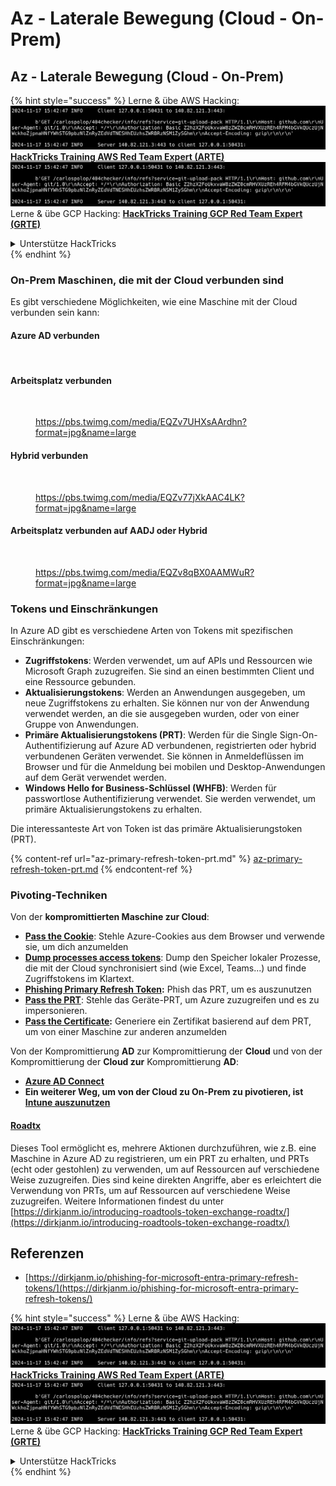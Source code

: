 # Az - Laterale Bewegung (Cloud - On-Prem)

## Az - Laterale Bewegung (Cloud - On-Prem)

{% hint style="success" %}
Lerne & übe AWS Hacking:<img src="../../../.gitbook/assets/image (1).png" alt="" data-size="line">[**HackTricks Training AWS Red Team Expert (ARTE)**](https://training.hacktricks.xyz/courses/arte)<img src="../../../.gitbook/assets/image (1).png" alt="" data-size="line">\
Lerne & übe GCP Hacking: <img src="../../../.gitbook/assets/image (2).png" alt="" data-size="line">[**HackTricks Training GCP Red Team Expert (GRTE)**<img src="../../../.gitbook/assets/image (2).png" alt="" data-size="line">](https://training.hacktricks.xyz/courses/grte)

<details>

<summary>Unterstütze HackTricks</summary>

* Überprüfe die [**Abonnementpläne**](https://github.com/sponsors/carlospolop)!
* **Tritt der** 💬 [**Discord-Gruppe**](https://discord.gg/hRep4RUj7f) oder der [**Telegram-Gruppe**](https://t.me/peass) bei oder **folge** uns auf **Twitter** 🐦 [**@hacktricks\_live**](https://twitter.com/hacktricks\_live)**.**
* **Teile Hacking-Tricks, indem du PRs zu den** [**HackTricks**](https://github.com/carlospolop/hacktricks) und [**HackTricks Cloud**](https://github.com/carlospolop/hacktricks-cloud) GitHub-Repos einreichst.

</details>
{% endhint %}

### On-Prem Maschinen, die mit der Cloud verbunden sind

Es gibt verschiedene Möglichkeiten, wie eine Maschine mit der Cloud verbunden sein kann:

#### Azure AD verbunden

<figure><img src="../../../.gitbook/assets/image (259).png" alt=""><figcaption></figcaption></figure>

#### Arbeitsplatz verbunden

<figure><img src="../../../.gitbook/assets/image (222).png" alt=""><figcaption><p><a href="https://pbs.twimg.com/media/EQZv7UHXsAArdhn?format=jpg&#x26;name=large">https://pbs.twimg.com/media/EQZv7UHXsAArdhn?format=jpg&#x26;name=large</a></p></figcaption></figure>

#### Hybrid verbunden

<figure><img src="../../../.gitbook/assets/image (178).png" alt=""><figcaption><p><a href="https://pbs.twimg.com/media/EQZv77jXkAAC4LK?format=jpg&#x26;name=large">https://pbs.twimg.com/media/EQZv77jXkAAC4LK?format=jpg&#x26;name=large</a></p></figcaption></figure>

#### Arbeitsplatz verbunden auf AADJ oder Hybrid

<figure><img src="../../../.gitbook/assets/image (252).png" alt=""><figcaption><p><a href="https://pbs.twimg.com/media/EQZv8qBX0AAMWuR?format=jpg&#x26;name=large">https://pbs.twimg.com/media/EQZv8qBX0AAMWuR?format=jpg&#x26;name=large</a></p></figcaption></figure>

### Tokens und Einschränkungen <a href="#tokens-and-limitations" id="tokens-and-limitations"></a>

In Azure AD gibt es verschiedene Arten von Tokens mit spezifischen Einschränkungen:

* **Zugriffstokens**: Werden verwendet, um auf APIs und Ressourcen wie Microsoft Graph zuzugreifen. Sie sind an einen bestimmten Client und eine Ressource gebunden.
* **Aktualisierungstokens**: Werden an Anwendungen ausgegeben, um neue Zugriffstokens zu erhalten. Sie können nur von der Anwendung verwendet werden, an die sie ausgegeben wurden, oder von einer Gruppe von Anwendungen.
* **Primäre Aktualisierungstokens (PRT)**: Werden für die Single Sign-On-Authentifizierung auf Azure AD verbundenen, registrierten oder hybrid verbundenen Geräten verwendet. Sie können in Anmeldeflüssen im Browser und für die Anmeldung bei mobilen und Desktop-Anwendungen auf dem Gerät verwendet werden.
* **Windows Hello for Business-Schlüssel (WHFB)**: Werden für passwortlose Authentifizierung verwendet. Sie werden verwendet, um primäre Aktualisierungstokens zu erhalten.

Die interessanteste Art von Token ist das primäre Aktualisierungstoken (PRT).

{% content-ref url="az-primary-refresh-token-prt.md" %}
[az-primary-refresh-token-prt.md](az-primary-refresh-token-prt.md)
{% endcontent-ref %}

### Pivoting-Techniken

Von der **kompromittierten Maschine zur Cloud**:

* [**Pass the Cookie**](az-pass-the-cookie.md): Stehle Azure-Cookies aus dem Browser und verwende sie, um dich anzumelden
* [**Dump processes access tokens**](az-processes-memory-access-token.md): Dump den Speicher lokaler Prozesse, die mit der Cloud synchronisiert sind (wie Excel, Teams...) und finde Zugriffstokens im Klartext.
* [**Phishing Primary Refresh Token**](az-phishing-primary-refresh-token-microsoft-entra.md)**:** Phish das PRT, um es auszunutzen
* [**Pass the PRT**](pass-the-prt.md): Stehle das Geräte-PRT, um Azure zuzugreifen und es zu impersonieren.
* [**Pass the Certificate**](az-pass-the-certificate.md)**:** Generiere ein Zertifikat basierend auf dem PRT, um von einer Maschine zur anderen anzumelden

Von der Kompromittierung **AD** zur Kompromittierung der **Cloud** und von der Kompromittierung der **Cloud zur** Kompromittierung **AD**:

* [**Azure AD Connect**](azure-ad-connect-hybrid-identity/)
* **Ein weiterer Weg, um von der Cloud zu On-Prem zu pivotieren, ist** [**Intune auszunutzen**](../az-services/intune.md)

#### [Roadtx](https://github.com/dirkjanm/ROADtools)

Dieses Tool ermöglicht es, mehrere Aktionen durchzuführen, wie z.B. eine Maschine in Azure AD zu registrieren, um ein PRT zu erhalten, und PRTs (echt oder gestohlen) zu verwenden, um auf Ressourcen auf verschiedene Weise zuzugreifen. Dies sind keine direkten Angriffe, aber es erleichtert die Verwendung von PRTs, um auf Ressourcen auf verschiedene Weise zuzugreifen. Weitere Informationen findest du unter [https://dirkjanm.io/introducing-roadtools-token-exchange-roadtx/](https://dirkjanm.io/introducing-roadtools-token-exchange-roadtx/)

## Referenzen

* [https://dirkjanm.io/phishing-for-microsoft-entra-primary-refresh-tokens/](https://dirkjanm.io/phishing-for-microsoft-entra-primary-refresh-tokens/)

{% hint style="success" %}
Lerne & übe AWS Hacking:<img src="../../../.gitbook/assets/image (1).png" alt="" data-size="line">[**HackTricks Training AWS Red Team Expert (ARTE)**](https://training.hacktricks.xyz/courses/arte)<img src="../../../.gitbook/assets/image (1).png" alt="" data-size="line">\
Lerne & übe GCP Hacking: <img src="../../../.gitbook/assets/image (2).png" alt="" data-size="line">[**HackTricks Training GCP Red Team Expert (GRTE)**<img src="../../../.gitbook/assets/image (2).png" alt="" data-size="line">](https://training.hacktricks.xyz/courses/grte)

<details>

<summary>Unterstütze HackTricks</summary>

* Überprüfe die [**Abonnementpläne**](https://github.com/sponsors/carlospolop)!
* **Tritt der** 💬 [**Discord-Gruppe**](https://discord.gg/hRep4RUj7f) oder der [**Telegram-Gruppe**](https://t.me/peass) bei oder **folge** uns auf **Twitter** 🐦 [**@hacktricks\_live**](https://twitter.com/hacktricks\_live)**.**
* **Teile Hacking-Tricks, indem du PRs zu den** [**HackTricks**](https://github.com/carlospolop/hacktricks) und [**HackTricks Cloud**](https://github.com/carlospolop/hacktricks-cloud) GitHub-Repos einreichst.

</details>
{% endhint %}
